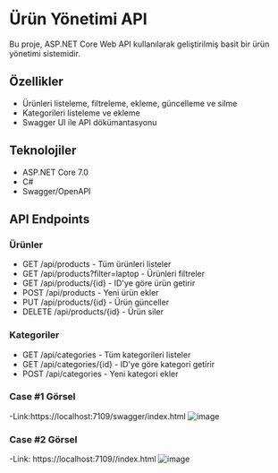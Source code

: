 # Ürün Yönetimi API

Bu proje, ASP.NET Core Web API kullanılarak geliştirilmiş basit bir ürün yönetimi sistemidir.

## Özellikler

- Ürünleri listeleme, filtreleme, ekleme, güncelleme ve silme
- Kategorileri listeleme ve ekleme
- Swagger UI ile API dökümantasyonu

## Teknolojiler

- ASP.NET Core 7.0
- C#
- Swagger/OpenAPI

## API Endpoints

### Ürünler
- GET /api/products - Tüm ürünleri listeler
- GET /api/products?filter=laptop - Ürünleri filtreler
- GET /api/products/{id} - ID'ye göre ürün getirir
- POST /api/products - Yeni ürün ekler
- PUT /api/products/{id} - Ürün günceller
- DELETE /api/products/{id} - Ürün siler

### Kategoriler
- GET /api/categories - Tüm kategorileri listeler
- GET /api/categories/{id} - ID'ye göre kategori getirir
- POST /api/categories - Yeni kategori ekler

### Case #1 Görsel
  -Link:https://localhost:7109/swagger/index.html
  ![image](https://github.com/user-attachments/assets/d1f9b590-25fd-42ef-8840-b41b11b5d6d1)

### Case #2 Görsel
  -Link: https://localhost:7109//index.html
  ![image](https://github.com/user-attachments/assets/7d06afd6-7793-41ac-8508-a2022ff308cb)

